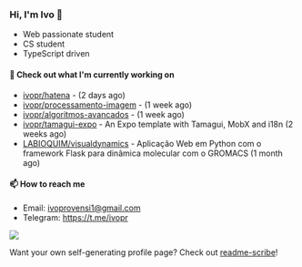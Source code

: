 ### Hi, I'm Ivo 👋

* Web passionate student
* CS student
* TypeScript driven

#### 👷 Check out what I'm currently working on

- [ivopr/hatena](https://github.com/ivopr/hatena) -  (2 days ago)
- [ivopr/processamento-imagem](https://github.com/ivopr/processamento-imagem) -  (1 week ago)
- [ivopr/algoritmos-avancados](https://github.com/ivopr/algoritmos-avancados) -  (1 week ago)
- [ivopr/tamagui-expo](https://github.com/ivopr/tamagui-expo) - An Expo template with Tamagui, MobX and i18n (2 weeks ago)
- [LABIOQUIM/visualdynamics](https://github.com/LABIOQUIM/visualdynamics) - Aplicação Web em Python com o framework Flask para dinâmica molecular com o GROMACS (1 month ago)

#### 📫 How to reach me

- Email: [ivoprovensi1@gmail.com](mailto://ivoprovensi1@gmail.com)
- Telegram: https://t.me/ivopr

![](https://github-readme-stats.vercel.app/api/top-langs/?username=ivopr&langs_count=10&layout=compact&theme=react&hide_border=true&bg_color=0D1117&title_color=5ce1e6&icon_color=5ce1e6)

Want your own self-generating profile page? Check out [readme-scribe](https://github.com/muesli/readme-scribe)!
